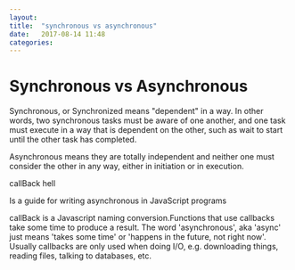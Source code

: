 ```yaml
---
layout: 
title:  "synchronous vs asynchronous"
date:   2017-08-14 11:48
categories: 
---
```



# Synchronous vs Asynchronous

Synchronous, or Synchronized means "dependent" in a way. In other words, two synchronous tasks must be aware of one another, and one task must execute in a way that is dependent on the other, such as wait to start until the other task has completed.

Asynchronous means they are totally independent and neither one must consider the other in any way, either in initiation or in execution. 

callBack hell

Is a guide for writing asynchronous in JavaScript programs

callBack is a Javascript naming conversion.Functions that use callbacks take some time to produce a result. The word 'asynchronous', aka 'async' just means 'takes some time' or 'happens in the future, not right now'. Usually callbacks are only used when doing I/O, e.g. downloading things, reading files, talking to databases, etc. 
